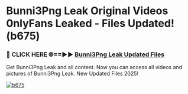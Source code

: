 # Bunni3Png Leak Original Videos 0nlyFans Leaked - Files Updated! (b675)

<h3>🔴 CLICK HERE 🌐==►► <a href="https://tinyurl.com/2wckxsce" rel="nofollow">Bunni3Png Leak Updated Files</a></h3>

Get Bunni3Png Leak and all content. Now you can access all videos and pictures of Bunni3Png Leak. New Updated Files 2025!

[![b675](https://i.imgur.com/AFduVYN.gif)](https://tinyurl.com/2wckxsce)
